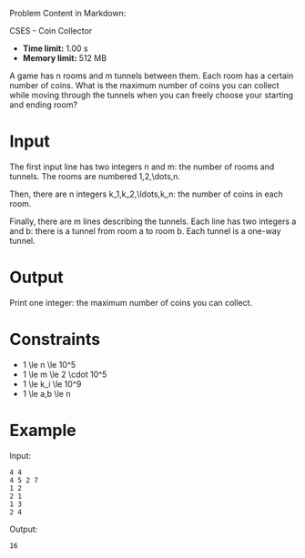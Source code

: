 Problem Content in Markdown:


CSES \- Coin Collector




* **Time limit:** 1\.00 s
* **Memory limit:** 512 MB




A game has n rooms and m tunnels between them. Each room has a certain number of coins. What is the maximum number of coins you can collect while moving through the tunnels when you can freely choose your starting and ending room?


Input
=====


The first input line has two integers n and m: the number of rooms and tunnels. The rooms are numbered 1,2,\\dots,n.


Then, there are n integers k\_1,k\_2,\\ldots,k\_n: the number of coins in each room.


Finally, there are m lines describing the tunnels. Each line has two integers a and b: there is a tunnel from room a to room b. Each tunnel is a one\-way tunnel.


Output
======


Print one integer: the maximum number of coins you can collect.


Constraints
===========


* 1 \\le n \\le 10^5
* 1 \\le m \\le 2 \\cdot 10^5
* 1 \\le k\_i \\le 10^9
* 1 \\le a,b \\le n


Example
=======


Input:



```
4 4
4 5 2 7
1 2
2 1
1 3
2 4

```

Output:



```
16

```
 
